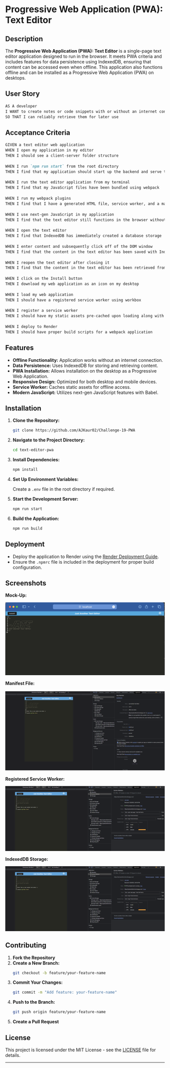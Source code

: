 # Progressive Web Application (PWA): Text Editor

## Description

The **Progressive Web Application (PWA): Text Editor** is a single-page text editor application designed to run in the browser. It meets PWA criteria and includes features for data persistence using IndexedDB, ensuring that content can be accessed even when offline. This application also functions offline and can be installed as a Progressive Web Application (PWA) on desktops.

## User Story

```md
AS A developer
I WANT to create notes or code snippets with or without an internet connection
SO THAT I can reliably retrieve them for later use
```

## Acceptance Criteria

```md
GIVEN a text editor web application
WHEN I open my application in my editor
THEN I should see a client-server folder structure

WHEN I run `npm run start` from the root directory
THEN I find that my application should start up the backend and serve the client

WHEN I run the text editor application from my terminal
THEN I find that my JavaScript files have been bundled using webpack

WHEN I run my webpack plugins
THEN I find that I have a generated HTML file, service worker, and a manifest file

WHEN I use next-gen JavaScript in my application
THEN I find that the text editor still functions in the browser without errors

WHEN I open the text editor
THEN I find that IndexedDB has immediately created a database storage

WHEN I enter content and subsequently click off of the DOM window
THEN I find that the content in the text editor has been saved with IndexedDB

WHEN I reopen the text editor after closing it
THEN I find that the content in the text editor has been retrieved from our IndexedDB

WHEN I click on the Install button
THEN I download my web application as an icon on my desktop

WHEN I load my web application
THEN I should have a registered service worker using workbox

WHEN I register a service worker
THEN I should have my static assets pre-cached upon loading along with subsequent pages and static assets

WHEN I deploy to Render
THEN I should have proper build scripts for a webpack application
```

## Features

- **Offline Functionality:** Application works without an internet connection.
- **Data Persistence:** Uses IndexedDB for storing and retrieving content.
- **PWA Installation:** Allows installation on the desktop as a Progressive Web Application.
- **Responsive Design:** Optimized for both desktop and mobile devices.
- **Service Worker:** Caches static assets for offline access.
- **Modern JavaScript:** Utilizes next-gen JavaScript features with Babel.

## Installation

1. **Clone the Repository:**
   ```bash
   git clone https://github.com/AJKaur02/Challenge-19-PWA
   ```

2. **Navigate to the Project Directory:**
   ```bash
   cd text-editor-pwa
   ```

3. **Install Dependencies:**
   ```bash
   npm install
   ```

4. **Set Up Environment Variables:**

   Create a `.env` file in the root directory if required.

5. **Start the Development Server:**
   ```bash
   npm run start
   ```

6. **Build the Application:**
   ```bash
   npm run build
   ```

## Deployment

- Deploy the application to Render using the [Render Deployment Guide](https://coding-boot-camp.github.io/full-stack/render/render-deployment-guide).
- Ensure the `.npmrc` file is included in the deployment for proper build configuration.

## Screenshots

**Mock-Up:**

![Demonstration of the finished Module 19 Challenge being used in the browser and then installed.](./Develop/client/Asset/demo.png)

**Manifest File:**

![Demonstration of the finished Module 19 Challenge with a manifest file in the browser.](./Develop/client/Asset/Manifest.png)

**Registered Service Worker:**

![Demonstration of the finished Module 19 Challenge with a registered service worker in the browser.](./Develop/client/Asset/Service-worker.png)

**IndexedDB Storage:**

![Demonstration of the finished Module 19 Challenge with an IndexedDB storage named 'jate' in the browser.](./Develop/client/Asset/Service-worker.png)

## Contributing

1. **Fork the Repository**
2. **Create a New Branch:**
   ```bash
   git checkout -b feature/your-feature-name
   ```
3. **Commit Your Changes:**
   ```bash
   git commit -m "Add feature: your-feature-name"
   ```
4. **Push to the Branch:**
   ```bash
   git push origin feature/your-feature-name
   ```
5. **Create a Pull Request**

## License

This project is licensed under the MIT License - see the [LICENSE](LICENSE) file for details.

---
